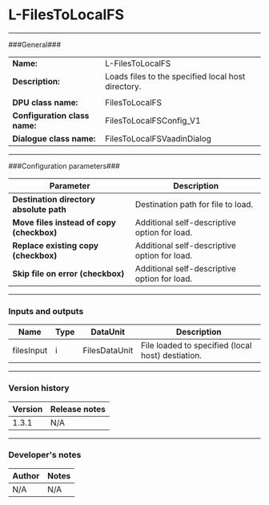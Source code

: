 # L-FilesToLocalFS #
----------

###General###

|                              |                                                               |
|------------------------------|---------------------------------------------------------------|
|**Name:**                     |L-FilesToLocalFS                                             |
|**Description:**              |Loads files to the specified local host directory. |
|                              |                                                               |
|**DPU class name:**           |FilesToLocalFS     | 
|**Configuration class name:** |FilesToLocalFSConfig_V1                           |
|**Dialogue class name:**      |FilesToLocalFSVaadinDialog | 

***

###Configuration parameters###


|Parameter                        |Description                             |                                                        
|---------------------------------|----------------------------------------|
|**Destination directory absolute path** |Destination path for file to load.  |
|**Move files instead of copy (checkbox)** | Additional self-descriptive option for load.|
|**Replace existing copy (checkbox)** | Additional self-descriptive option for load. |
|**Skip file on error (checkbox)** | Additional self-descriptive option for load. |

***

### Inputs and outputs ###

|Name                |Type       |DataUnit                         |Description                        |
|--------------------|-----------|---------------------------------|-----------------------------------|
|filesInput |i |FilesDataUnit |File loaded to specified (local host) destiation.  |

***

### Version history ###

|Version            |Release notes                                   |
|-------------------|------------------------------------------------|
|1.3.1              |N/A                                             |                                


***

### Developer's notes ###

|Author            |Notes                 |
|------------------|----------------------|
|N/A               |N/A                   | 

